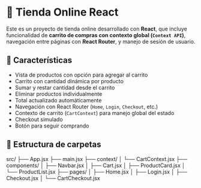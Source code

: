 # 🛒 Tienda Online React

Este es un proyecto de tienda online desarrollado con **React**, que incluye funcionalidad de **carrito de compras con contexto global (`Context API`)**, navegación entre páginas con **React Router**, y manejo de sesión de usuario.

## 🚀 Características

- Vista de productos con opción para agregar al carrito
- Carrito con cantidad dinámica por producto
- Sumar y restar cantidad desde el carrito
- Eliminar productos individualmente
- Total actualizado automáticamente
- Navegación con React Router (`Home`, `Login`, `Checkout`, etc.)
- Contexto de carrito (`CartContext`) para manejo global del estado
- Checkout simulado
- Botón para seguir comprando

## 📁 Estructura de carpetas
src/
├── App.jsx
├── main.jsx
├── context/
│ └── CartContext.jsx
├── components/
│ ├── Navbar.jsx
│ ├── Cart.jsx
│ ├── ProductCard.jsx
│ └── ProductList.jsx
├── pages/
│ ├── Home.jsx
│ ├── Login.jsx
│ ├── Checkout.jsx
│ └── CartCheckout.jsx
